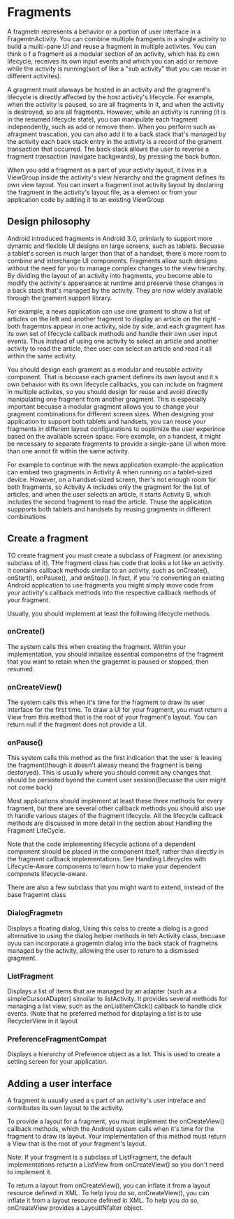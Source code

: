 # Fragments

A fragmetn represents a behavior or a portion of user interface in a FragemtnActivity. You can combine multiple framgents in a single activity to build a muliti-pane UI and reuse a fragment in multiple activites. You can think o f a fragment as a modular section of an activity, which has its own lifecycle, receives its own input events and which you can add or remove while the activity is running(sort of like a "sub activity" that you can reuse in different activites).

A gragment must alwways be hosted in an activity and the gragment's lifecycle is directly affected by the host activity's lifecycle. For example, when the activity is paused, so are all fragments in it, and when the activity is destroyed, so are all fragments. However, while an activity is running (it is in the resumed lifecycle state), you can manipulate each fragment independently, such as add or remove them. When you perform such as afragment trascation, you can also add it to a back stack that's managed by the activity each back stack entry in the activity is a record of the grament transaction that occurred. The back stack allows the user to reverse a fragment transaction (navigate backgwards), by pressing the back button. 

When you add a fragment as a part of your activity layout, it lives in a ViewGroup inside the activity's view hierarchy and the gragment defines its own view layout. You can insert a fragment inot activity layout by declaring the fragment in the activity's layout file, as a <fragment> element or from your application code by adding it to an existing ViewGroup


## Design philosophy
Android introduced fragments in Android 3.0, primiarly to support more dynamic and flexible UI designs on large screens, such as tablets. Becuase a tablet's screen is much larger than that of a handset, there's more room to combine and interchange UI components. Fragments allow such designs without the need for you to manage complex changes to the view hierarchy. By dividing the layout of an activity into fragments, you become able to modify the activity's apperaance at runtime and preserve those changes in a back stack that's managed by the activity. They are now widely available through the grament support library. 

For example, a news application can use one grament to show a list of articles on the left and another fragment to display an article on the right -both fragemtns appear in one activity, side by side, and each gragment has its own set of lifecycle callback methods and handle their own user input events. Thus instead of using one activity to select an article and another activity to read the article, thee user can select an article and read it all within the same activity. 

You should design each grament as a modular and reusable activity component. That is becuase each grament defines its own layout and it s own behavior with its own lifecycle callbacks, you can include on fragment in multiple activites, so you should design for reuse and avoid directly manipulating one fragment from another gragment. This is especially important becuase a modular gragment allows you to change your gragment combinations for different screen sizes. When designing your application to support both tablets and handsets, you can reuse your fragments in different layout configurations to ooptimize the user experince based on the available screen space. Fore example, on a handest, it might be necessary to separate fragments to provide a single-pane UI when more than one annot fit within the same activity. 

For example to continue with the news application example-the application can embed two gragments in Activity A when running on a tablet-sized device. However, on a handset-sized screen, ther's not enough room for both fragments, so Activity A includes only the gragment for the list of articles, and when the user selects an article, it starts Activity B,  which includes the second fragment to read the article. Thuse the application suppports both tablets and handsets by reusing gragments in different combinations 

## Create a fragment
TO create fragment you must create a subclass of Fragment (or anexisting subclass of it). THe fragment class has code that looks a lot like an activity. It contains callback  methods similar to an activity, such as onCreate(), onStart(), onPause(), ,and onStop(). In fact, if you 're converting an existing Android application to use fragments you might simply move code from your activity's callback methods into the respective callback methods of your fragment. 

Usually, you should implement at least the following lifecycle methods. 

### onCreate()
The system calls this when creating the fragment. Within your implementation, you should initialize essential componetns of the fragment that you want to retain when the gragemnt is paused or stopped, then resumed. 

### onCreateView()
The system calls this when it's time for the fragment to draw its user interface for the first time. To draw a UI for your fragment, you must return a View from this method that is the root of your fragment's layout. You can return null if the fragment does not provide a UI. 

### onPause()
This system calls this method  as the first indication that the user is leaving the fragment(though it doesn't alwasy meand the fragment is being destoryed). This is usually where you should commit any changes that should be persisted byond the current user session(Becuase the user might not come back)

Most applications should implement at least these three methods for every fragment, but there are several other callback methods you should also use th handle various stages of the fragment lifecycle. All the lifecycle callback methods are discussed in more detail in the section about Handling the Fragment LifeCycle. 

Note that the code implementing lifecycle actions of a dependent component should be placed in the component itself, rather than directly in the fragment callback implementations. See Handling Lifecycles with Lifecycle-Aware components to learn how to make your dependent componets lifecycle-aware. 

There are also a few subclass that you might want to extend, instead of the base fragemnt class

### DialogFragmetn 
Displays a floating dialog, Using this calss to create a dialog is a good alternative to using the dialog helper methods in teh Activity class, becuase oyuu can incorporate a gragemtn dialog into the back stack of fragmetns managed by the activity, allowing the user to return to a dismissed gragment. 

### ListFragment
Displays a list of items that are managed by an adapter (such as a simpleCursorADapter) simoilar to listActivity. It provides several methods for managing a list view, such as the onListItemClick() callback to handle click events. (Note that he preferred method for displaying a list is to use RecyclerView in it layout

### PreferenceFragmentCompat
Displays a hierarchy of Preference object as a list. This is used to create a setting screen for your application.

## Adding a user interface
A fragment is uaually used a s part of an activity's user intreface and contributes its own layout to the activity. 

To provide a layout for a fragment, you must implement the onCreateView() callback methods, which the  Android system calls when it's time for the fragment to draw its layout. Your implementation of this method must return a View that is the root of your fragment's layout. 

Note: If your fragment is a subclass of ListFragment, the default implementations retursn a ListView from onCreateView() so you don't need to implement it. 

To return a layout from onCreateView(), you can inflate it from a layout resource defined in XML. To help lyou do so, onCreateView(), you can inflate it from a layout resource defined in XML. To help you do so, onCreateView provides a LayoutINfalter object. 
